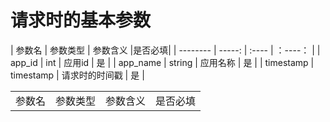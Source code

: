 # 请求时的基本参数

| 参数名        | 参数类型    | 参数含义 |是否必填|
| --------   | -----:   | :---- | ：----： |
| app_id        | int      |   应用id    | 是 |
| app_name        | string      |   应用名称 | 是  |
| timestamp        | timestamp     |   请求时的时间戳 | 是   |
<table>
    <tr>
        <td>参数名</td>
        <td>参数类型</td>
        <td>参数含义</td>
        <td>是否必填</td>
    </tr>
</table>

